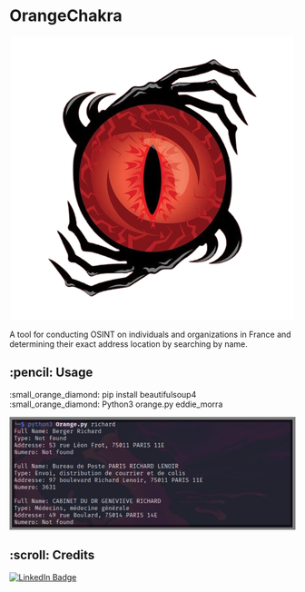 # OrangeChakra

<p align="center"> 
  <img src="https://raw.githubusercontent.com/Edd13Mora/OrangeChakra/main/b4fcdaa405f7eb8c023e462afdef5704-removebg-preview.png" alt="Pacman Logo" >
</p>
<p>A tool for conducting OSINT on individuals and organizations in France and determining their exact address location by searching by name.</p>

<!-- ABOUT THE PROJECT -->
<h2 id="about-the-project"> :pencil: Usage</h2>

<p align="justify" id="scenario3">  :small_orange_diamond:
  pip install beautifulsoup4
  </br>
  :small_orange_diamond:
  Python3 orange.py eddie_morra</br></p>
 <img src="https://raw.githubusercontent.com/Edd13Mora/OrangeChakra/main/poc.png" alt="Pacman Logo" >
<!-- CREDITS -->
<h2 id="credits"> :scroll: Credits</h2>


[![LinkedIn Badge](https://img.shields.io/badge/LinkedIn-0077B5?style=for-the-badge&logo=linkedin&logoColor=white)](https://www.linkedin.com/in/eddiemora/)
